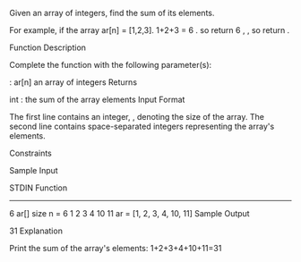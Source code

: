 Given an array of integers, find the sum of its elements.

For example, if the array ar[n] = [1,2,3]. 1+2+3 = 6 . so return 6 , , so return .

Function Description

Complete the  function with the following parameter(s):

: ar[n] an array of integers
Returns

int : the sum of the array elements
Input Format

The first line contains an integer, , denoting the size of the array.
The second line contains  space-separated integers representing the array's elements.

Constraints


Sample Input

STDIN           Function
-----           --------
6               ar[] size n = 6
1 2 3 4 10 11   ar = [1, 2, 3, 4, 10, 11]
Sample Output

31
Explanation

Print the sum of the array's elements: 1+2+3+4+10+11=31